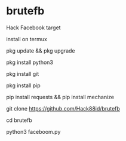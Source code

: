 # brutefb
Hack Facebook target 
 
install on termux 

pkg update && pkg upgrade 

pkg install python3

pkg install git 

pkg install pip 

pip install requests && pip install mechanize

git clone https://github.com/Hack88id/brutefb 

cd brutefb 

python3 faceboom.py

